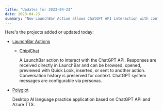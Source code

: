 ```yaml
---
title: "Updates for 2023-04-23"
date: 2023-04-23
summary: "New LaunchBar Action allows ChatGPT API interaction with configurable personas while preserving conversation history. Polyglot now uses ChatGPT API and Azure TTS."
---
```

Here's the projects added or updated today:

- [LaunchBar Actions](https://www.obdev.at/products/launchbar/)

    - [ChipiChat](https://github.com/quinncomendant/ChipiChat.lbaction)

        A LaunchBar action to interact with the ChatGPT API. Responses are received directly in LaunchBar and can be browsed, opened, previewed with Quick Look, inserted, or sent to another action. Conversation history is preserved for context. ChatGPT system messages are configurable via personas.

- [Polyglot](https://github.com/liou666/polyglot) 

    Desktop AI language practice application based on ChatGPT API and Azure TTS.
